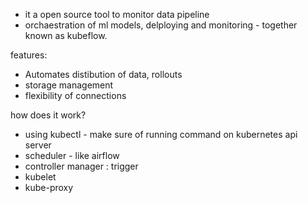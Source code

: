 - it a open source tool to monitor data pipeline 
- orchaestration of ml models, delploying and monitoring - together known as kubeflow.

features:
- Automates distibution of data, rollouts
- storage management
- flexibility of connections

how does it work?
- using kubectl - make sure of running command on kubernetes api server
- scheduler - like airflow 
- controller manager : trigger
- kubelet
- kube-proxy
